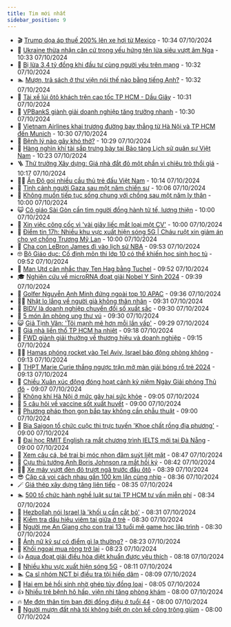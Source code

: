 ```yaml
---
title: Tim mới nhất
sidebar_position: 9
---
```


<!-- vnexpress-tin-moi-nhat:START -->
- 🎬 [Trump dọa áp thuế 200% lên xe hơi từ Mexico](https://vnexpress.net/trump-doa-ap-thue-200-len-xe-hoi-tu-mexico-4801230.html) - 10:34 07/10/2024
- 🐎 [Ukraine thừa nhận căn cứ trọng yếu hứng tên lửa siêu vượt âm Nga](https://vnexpress.net/ukraine-thua-nhan-can-cu-trong-yeu-hung-ten-lua-sieu-vuot-am-nga-4801252.html) - 10:33 07/10/2024
- 🦍 [Bị lừa 3,4 tỷ đồng khi đầu tư cùng người yêu trên mạng](https://vnexpress.net/bi-lua-3-4-ty-dong-khi-dau-tu-cung-nguoi-yeu-tren-mang-4801231.html) - 10:32 07/10/2024
- 🏊 [Mượn, trả sách ở thư viện nói thế nào bằng tiếng Anh?](https://vnexpress.net/muon-tra-sach-o-thu-vien-noi-the-nao-bang-tieng-anh-4801297.html) - 10:32 07/10/2024
- 🎊 [Tài xế lùi ôtô khách trên cao tốc TP HCM - Dầu Giây](https://vnexpress.net/tai-xe-lui-oto-khach-tren-cao-toc-tp-hcm-dau-giay-4801292.html) - 10:31 07/10/2024
- 🎃 [VPBankS giành giải doanh nghiệp tăng trưởng nhanh](https://vnexpress.net/vpbanks-gianh-giai-doanh-nghiep-tang-truong-nhanh-4801295.html) - 10:30 07/10/2024
- 🧰 [Vietnam Airlines khai trương đường bay thẳng từ Hà Nội và TP HCM đến Munich](https://vnexpress.net/vietnam-airlines-khai-truong-duong-bay-thang-tu-ha-noi-va-tp-hcm-den-munich-4801290.html) - 10:30 07/10/2024
- 🔭 [Bệnh lý nào gây khó thở?](https://vnexpress.net/benh-ly-nao-gay-kho-tho-4801227.html) - 10:29 07/10/2024
- 🫶 [Hàng nghìn khí tài sắp trưng bày tại Bảo tàng Lịch sử quân sự Việt Nam](https://vnexpress.net/hang-nghin-khi-tai-sap-trung-bay-tai-bao-tang-lich-su-quan-su-viet-nam-4800881.html) - 10:23 07/10/2024
- 🪜 [Thứ trưởng Xây dựng: Giá nhà đắt đỏ một phần vì chiêu trò thổi giá](https://vnexpress.net/thu-truong-xay-dung-gia-nha-dat-do-mot-phan-vi-chieu-tro-thoi-gia-4801255.html) - 10:17 07/10/2024
- 👨‍🏫 [Ấn Độ gọi nhiều cầu thủ trẻ đấu Việt Nam](https://vnexpress.net/an-do-goi-nhieu-cau-thu-tre-dau-viet-nam-4801283.html) - 10:14 07/10/2024
- 🎊 [Tình cảnh người Gaza sau một năm chiến sự](https://vnexpress.net/tinh-canh-nguoi-gaza-sau-mot-nam-chien-su-4801068.html) - 10:06 07/10/2024
- 🎊 [Không muốn tiếp tục sống chung với chồng sau một năm ly thân](https://vnexpress.net/khong-muon-tiep-tuc-song-chung-voi-chong-sau-mot-nam-ly-than-4801190.html) - 10:00 07/10/2024
- 😺 [Cô giáo Sài Gòn cần tìm người đồng hành tử tế, lương thiện](https://vnexpress.net/co-giao-sai-gon-can-tim-nguoi-dong-hanh-tu-te-luong-thien-4801056.html) - 10:00 07/10/2024
- 🐘 [Xin việc công cốc vì &#39;vài giây liếc mắt loại một CV&#39;](https://vnexpress.net/xin-viec-cong-coc-vi-vai-giay-liec-mat-loai-mot-cv-4800925.html) - 10:00 07/10/2024
- 🌁 [Điểm tin 17h: Nhiều khu vực xuất hiện sóng 5G | Cháu ruột xin giảm án cho vợ chồng Trương Mỹ Lan](https://vnexpress.net/diem-tin-17h-nhieu-khu-vuc-xuat-hien-song-5g-chau-ruot-xin-giam-an-cho-vo-chong-truong-my-lan-4801286.html) - 10:00 07/10/2024
- 🐲 [Cha con LeBron James đi vào lịch sử NBA](https://vnexpress.net/cha-con-lebron-james-di-vao-lich-su-nba-4801279.html) - 09:53 07/10/2024
- 🤓 [Bộ Giáo dục: Cố định môn thi lớp 10 có thể khiến học sinh học tủ](https://vnexpress.net/bo-giao-duc-co-dinh-mon-thi-lop-10-co-the-khien-hoc-sinh-hoc-tu-4801229.html) - 09:52 07/10/2024
- 💪 [Man Utd cân nhắc thay Ten Hag bằng Tuchel](https://vnexpress.net/man-utd-can-nhac-thay-ten-hag-bang-tuchel-4801250.html) - 09:52 07/10/2024
- 🎓 [Nghiên cứu về microRNA đoạt giải Nobel Y Sinh 2024](https://vnexpress.net/nghien-cuu-ve-microrna-doat-giai-nobel-y-sinh-2024-4801163.html) - 09:39 07/10/2024
- 🫣 [Golfer Nguyễn Anh Minh đứng ngoài top 10 APAC](https://vnexpress.net/golfer-nguyen-anh-minh-dung-ngoai-top-10-apac-4801274.html) - 09:36 07/10/2024
- 🧑‍💻 [Nhật lo lắng về người già không thân nhân](https://vnexpress.net/nhat-lo-lang-ve-nguoi-gia-khong-than-nhan-4801137.html) - 09:31 07/10/2024
- 🐲 [BIDV là doanh nghiệp chuyển đổi số xuất sắc](https://vnexpress.net/bidv-la-doanh-nghiep-chuyen-doi-so-xuat-sac-4801218.html) - 09:30 07/10/2024
- 🌝 [5 món ăn phòng ung thư vú](https://vnexpress.net/5-mon-an-phong-ung-thu-vu-4801158.html) - 09:30 07/10/2024
- 😺 [Giả Tịnh Văn: &#39;Tôi mạnh mẽ hơn mỗi lần vấp&#39;](https://vnexpress.net/gia-tinh-van-toi-manh-me-hon-moi-lan-vap-4801239.html) - 09:29 07/10/2024
- 🐎 [Giá nhà liền thổ TP HCM hạ nhiệt](https://vnexpress.net/gia-nha-lien-tho-tp-hcm-ha-nhiet-4801061.html) - 09:18 07/10/2024
- 🎡 [FWD giành giải thưởng về thương hiệu và doanh nghiệp](https://vnexpress.net/fwd-gianh-giai-thuong-ve-thuong-hieu-va-doanh-nghiep-4801219.html) - 09:15 07/10/2024
- 👨‍🏫 [Hamas phóng rocket vào Tel Aviv, Israel báo động phòng không](https://vnexpress.net/hamas-phong-rocket-vao-tel-aviv-israel-bao-dong-phong-khong-4801220.html) - 09:13 07/10/2024
- 🦆 [THPT Marie Curie thắng ngược trận mở màn giải bóng rổ trẻ 2024](https://vnexpress.net/thpt-marie-curie-thang-nguoc-tran-mo-man-giai-bong-ro-tre-2024-4801259.html) - 09:13 07/10/2024
- 🚦 [Chiều Xuân xúc động đóng hoạt cảnh kỷ niệm Ngày Giải phóng Thủ đô](https://vnexpress.net/chieu-xuan-xuc-dong-dong-hoat-canh-ky-niem-ngay-giai-phong-thu-do-4801249.html) - 09:07 07/10/2024
- 💫 [Không khí Hà Nội ở mức gây hại sức khỏe](https://vnexpress.net/khong-khi-ha-noi-o-muc-gay-hai-suc-khoe-4801217.html) - 09:05 07/10/2024
- 🎉 [5 câu hỏi về vaccine sốt xuất huyết](https://vnexpress.net/5-cau-hoi-ve-vaccine-sot-xuat-huyet-4801199.html) - 09:00 07/10/2024
- 🌋 [Phương pháp thon gọn bắp tay không cần phẫu thuật](https://vnexpress.net/phuong-phap-thon-gon-bap-tay-khong-can-phau-thuat-4801157.html) - 09:00 07/10/2024
- 🤖 [Bia Saigon tổ chức cuộc thi trực tuyến &#39;Khoe chất rồng địa phương&#39;](https://vnexpress.net/bia-saigon-to-chuc-cuoc-thi-truc-tuyen-khoe-chat-rong-dia-phuong-4800278.html) - 09:00 07/10/2024
- 🦏 [Đại học RMIT English ra mắt chương trình IELTS mới tại Đà Nẵng](https://vnexpress.net/dai-hoc-rmit-english-ra-mat-chuong-trinh-ielts-moi-tai-da-nang-4799888.html) - 09:00 07/10/2024
- 🦩 [Xem câu cá, bé trai bị móc nhọn đâm suýt liệt mặt](https://vnexpress.net/xem-cau-ca-be-trai-bi-moc-nhon-dam-suyt-liet-mat-4801147.html) - 08:47 07/10/2024
- 👺 [Cựu thủ tướng Anh Boris Johnson ra mắt hồi ký](https://vnexpress.net/cuu-thu-tuong-anh-boris-johnson-ra-mat-hoi-ky-4800477.html) - 08:42 07/10/2024
- 🧑‍🏫 [Xe máy vượt đèn đỏ trượt ngã trước đầu ôtô](https://vnexpress.net/xe-may-vuot-den-do-truot-nga-truoc-dau-oto-4801156.html) - 08:39 07/10/2024
- 😎 [Cặp cá voi cách nhau gần 100 km lặn cùng nhịp](https://vnexpress.net/cap-ca-voi-cach-nhau-gan-100-km-lan-cung-nhip-4801067.html) - 08:36 07/10/2024
- 🪄 [Giá thép xây dựng tăng liên tiếp](https://vnexpress.net/gia-thep-hom-nay-gia-thep-xay-dung-ruc-rich-tang-4801202.html) - 08:35 07/10/2024
- 🏊 [500 tổ chức hành nghề luật sư tại TP HCM tư vấn miễn phí](https://vnexpress.net/500-to-chuc-hanh-nghe-luat-su-tai-tp-hcm-tu-van-mien-phi-4801206.html) - 08:34 07/10/2024
- 💃 [Hezbollah nói Israel là &#39;khối u cần cắt bỏ&#39;](https://vnexpress.net/hezbollah-noi-israel-la-khoi-u-can-cat-bo-4801196.html) - 08:31 07/10/2024
- 🦆 [Kiểm tra dấu hiệu viêm tai giữa ở trẻ](https://vnexpress.net/kiem-tra-dau-hieu-viem-tai-giua-o-tre-4801133.html) - 08:30 07/10/2024
- 🎊 [Người mẹ An Giang cho con trai 13 tuổi mê game học lập trình](https://vnexpress.net/nguoi-me-an-giang-cho-con-trai-13-tuoi-me-game-hoc-lap-trinh-4800329.html) - 08:30 07/10/2024
- 👺 [Ảnh nữ kỹ sư có điểm gì lạ thường?](https://vnexpress.net/anh-nu-ky-su-co-diem-gi-la-thuong-4801032.html) - 08:23 07/10/2024
- 🎡 [Khối ngoại mua ròng trở lại](https://vnexpress.net/khoi-ngoai-mua-rong-tro-lai-4801118.html) - 08:23 07/10/2024
- 👍 [Aqua đoạt giải điều hòa diệt khuẩn được yêu thích](https://vnexpress.net/aqua-doat-giai-dieu-hoa-diet-khuan-duoc-yeu-thich-4801140.html) - 08:18 07/10/2024
- 🐎 [Nhiều khu vực xuất hiện sóng 5G](https://vnexpress.net/nhieu-khu-vuc-xuat-hien-song-5g-4801099.html) - 08:11 07/10/2024
- 🏊 [Ca sĩ nhóm NCT bị điều tra tội hiếp dâm](https://vnexpress.net/ca-si-nhom-nct-bi-dieu-tra-toi-hiep-dam-4801181.html) - 08:09 07/10/2024
- 🦩 [Hai em bé hồi sinh nhờ ghép tủy đồng loại](https://vnexpress.net/hai-em-be-hoi-sinh-nho-ghep-tuy-dong-loai-4800085.html) - 08:05 07/10/2024
- 👍 [Nhiều trẻ bệnh hô hấp, viện nhi tăng phòng khám](https://vnexpress.net/nhieu-tre-benh-ho-hap-vien-nhi-tang-phong-kham-4801126.html) - 08:00 07/10/2024
- 🔥 [Mẹ đơn thân tìm bạn đời đồng điệu ở tuổi 44](https://vnexpress.net/me-don-than-tim-ban-doi-dong-dieu-o-tuoi-44-4801057.html) - 08:00 07/10/2024
- 💄 [Người mượn đất nhà tôi không biết ơn còn kể công trông giùm](https://vnexpress.net/nguoi-muon-dat-nha-toi-khong-biet-on-con-ke-cong-trong-gium-4801026.html) - 08:00 07/10/2024<!-- vnexpress-tin-moi-nhat:END -->
